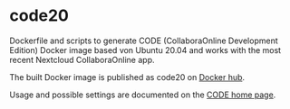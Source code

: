 # code20
Dockerfile and scripts to generate CODE (CollaboraOnline Development Edition) Docker image based von Ubuntu 20.04 and works with the most recent Nextcloud CollaboraOnline app.

The built Docker image is published as code20 on [Docker hub](https://hub.docker.com/r/longjogger/code20).

Usage and possible settings are documented on the [CODE home page](https://collaboraoffice.com/code/).

